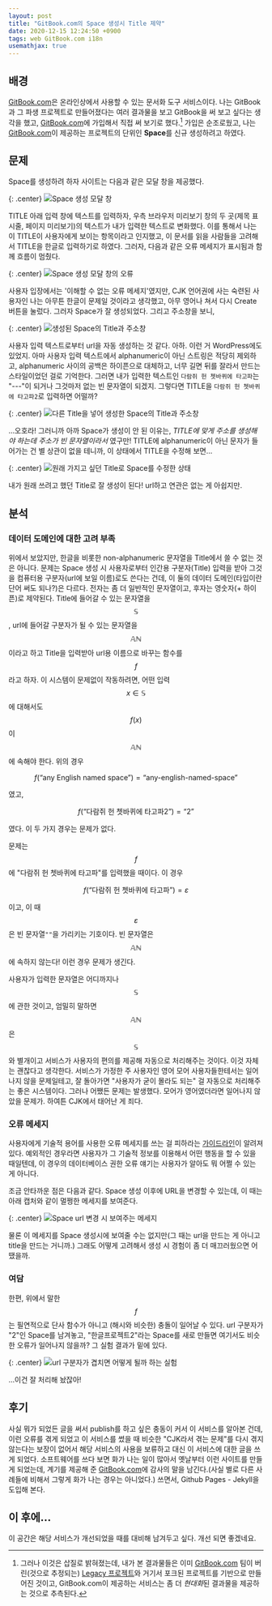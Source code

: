 ```yaml
---
layout: post
title: "GitBook.com의 Space 생성시 Title 제약"
date: 2020-12-15 12:24:50 +0900
tags: web GitBook.com i18n
usemathjax: true
---
```


## 배경

[GitBook.com]은 온라인상에서 사용할 수 있는 문서화 도구 서비스이다. 나는 GitBook과 그 파생 프로젝트로 만들어졌다는 여러 결과물을 보고 GitBook을 써 보고 싶다는 생각을 했고, [GitBook.com]에 가입해서 직접 써 보기로 했다.[^1] 가입은 순조로웠고, 나는 [GitBook.com]이 제공하는 프로젝트의 단위인 **Space**를 신규 생성하려고 하였다.

[^1]: 그러나 이것은 삽질로 밝혀졌는데, 내가 본 결과물들은 이미 [GitBook.com] 팀이 버린(것으로 추정되는) [Legacy 프로젝트]와 거기서 포크된 프로젝트를 기반으로 만들어진 것이고, GitBook.com이 제공하는 서비스는 좀 더 *현대화*된 결과물을 제공하는 것으로 추측된다.

## 문제

Space를 생성하려 하자 사이트는 다음과 같은 모달 창을 제공했다.

{: .center}
![Space 생성 모달 창](/assets/img/2020-12-15-GitBook.com%20Limitation%20on%20Title%20of%20Space_2020-12-15-14-01-42.png)

TITLE 아래 입력 창에 텍스트를 입력하자, 우측 브라우저 미리보기 창의 두 곳(제목 표시줄, 페이지 미리보기)의 텍스트가 내가 입력한 텍스트로 변화했다. 이를 통해서 나는 이 TITLE이 사용자에게 보이는 항목이라고 인지했고, 이 문서를 읽을 사람들을 고려해서 TITLE을 한글로 입력하기로 하였다. 그러자, 다음과 같은 오류 메세지가 표시됨과 함께 흐름이 멈췄다.

{: .center}
![Space 생성 모달 창의 오류](/assets/img/2020-12-15-GitBook.com%20Limitation%20on%20Title%20of%20Space_2020-12-15-14-11-10.png)

사용자 입장에서는 '이해할 수 없는 오류 메세지'였지만, CJK 언어권에 사는 숙련된 사용자인 나는 아무튼 한글이 문제일 것이라고 생각했고, 아무 영어나 쳐서 다시 Create 버튼을 눌렀다. 그러자 Space가 잘 생성되었다. 그리고 주소창을 보니,

{: .center}
![생성된 Space의 Title과 주소창](/assets/img/2020-12-15-GitBook.com%20Limitation%20on%20Title%20of%20Space_2020-12-15-14-17-07.png)

사용자 입력 텍스트로부터 url을 자동 생성하는 것 같다. 아하. 이런 거 WordPress에도 있었지. 아마 사용자 입력 텍스트에서 alphanumeric이 아닌 스트링은 적당히 제외하고, alphanumeric 사이의 공백은 하이픈으로 대체하고, 너무 길면 뒤를 잘라서 만드는 스타일이었던 걸로 기억한다. 그러면 내가 입력한 텍스트인 `다람쥐 헌 쳇바퀴에 타고파`는 "\-\-\-"이 되거나 그것마저 없는 빈 문자열이 되겠지. 그렇다면 TITLE을 `다람쥐 헌 쳇바퀴에 타고파2`로 입력하면 어떨까?

{: .center}
![다른 Title을 넣어 생성한 Space의 Title과 주소창](/assets/img/2020-12-15-GitBook.com%20Limitation%20on%20Title%20of%20Space_2020-12-15-15-22-12.png)

…오호라! 그러니까 아까 Space가 생성이 안 된 이유는, *TITLE에 맞게 주소를 생성해야 하는데 주소가 빈 문자열이라서* 였구만! TITLE에 alphanumeric이 아닌 문자가 들어가는 건 별 상관이 없을 테니까, 이 상태에서 TITLE을 수정해 보면…

{: .center}
![원래 가지고 싶던 Title로 Space를 수정한 상태](/assets/img/2020-12-15-GitBook.com%20Limitation%20on%20Title%20of%20Space_2020-12-15-15-25-49.png)

내가 원래 쓰려고 했던 Title로 잘 생성이 된다! url하고 연관은 없는 게 아쉽지만.

## 분석

### 데이터 도메인에 대한 고려 부족

위에서 보았지만, 한글을 비롯한 non-alphanumeric 문자열을 Title에서 쓸 수 없는 것은 아니다. 문제는 Space 생성 시 사용자로부터 인간용 구분자(Title) 입력을 받아 그것을 컴퓨터용 구분자(url에 보일 이름)로도 쓴다는 건데, 이 둘의 데이터 도메인(타입이란 단어 써도 되나?)은 다르다. 전자는 좀 더 일반적인 문자열이고, 후자는 영숫자(+ 하이픈)로 제약된다. Title에 들어갈 수 있는 문자열을 $$\mathbb{S}$$, url에 들어갈 구분자가 될 수 있는 문자열을 $$\mathbb{AN}$$이라고 하고 Title을 입력받아 url용 이름으로 바꾸는 함수를 $$f$$ 라고 하자. 이 시스템이 문제없이 작동하려면, 어떤 입력 $$x \in \mathbb{S}$$에 대해서도 $$f(x)$$이 $$\mathbb{AN}$$에 속해야 한다. 위의 경우

$$f(\textrm{“any English named space”}) = \textrm{“any-english-named-space”}$$

였고,

$$f(\textrm{“다람쥐 헌 쳇바퀴에 타고파2”}) = \textrm{“2”}$$

였다. 이 두 가지 경우는 문제가 없다.

문제는 $$f$$에 "다람쥐 헌 쳇바퀴에 타고파"를 입력했을 때이다. 이 경우

$$f(\textrm{“다람쥐 헌 쳇바퀴에 타고파”}) = \varepsilon$$

이고, 이 때 $$\varepsilon$$은 빈 문자열`""`을 가리키는 기호이다. 빈 문자열은 $$\mathbb{AN}$$에 속하지 않는다! 이런 경우 문제가 생긴다.

사용자가 입력한 문자열은 어디까지나 $$\mathbb{S}$$에 관한 것이고, 엄밀히 말하면 $$\mathbb{AN}$$은 $$\mathbb{S}$$와 별개이고 서비스가 사용자의 편의를 제공해 자동으로 처리해주는 것이다. 이것 자체는 괜찮다고 생각한다. 서비스가 가정한 주 사용자인 영어 모어 사용자들한테서는 일어나지 않을 문제일테고, 잘 돌아가면 "사용자가 굳이 몰라도 되는" 걸 자동으로 처리해주는 좋은 시스템이다. 그러나 어쨌든 문제는 발생했다. 모어가 영어였더라면 일어나지 않았을 문제가. 하여튼 CJK에서 태어난 게 죄다.

### 오류 메세지

사용자에게 기술적 용어를 사용한 오류 메세지를 쓰는 걸 피하라는 [가이드라인]이 알려져 있다. 예외적인 경우라면 사용자가 그 기술적 정보를 이용해서 어떤 행동을 할 수 있을 때일텐데, 이 경우의 데이터베이스 권한 오류 얘기는 사용자가 알아도 뭐 어쩔 수 있는 게 아니다.

조금 안타까운 점은 다음과 같다. Space 생성 이후에 URL을 변경할 수 있는데, 이 때는 아래 캡처와 같이 멀쩡한 메세지를 보여준다.

{: .center}
![Space url 변경 시 보여주는 메세지](/assets/img/2020-12-15-GitBook.com%20Limitation%20on%20Title%20of%20Space_2020-12-15-17-06-35.png)

물론 이 메세지를 Space 생성시에 보여줄 수는 없지만(그 때는 url을 만드는 게 아니고 title을 만드는 거니까.) 그래도 어떻게 고려해서 생성 시 경험이 좀 더 매끄러웠으면 어땠을까.

### 여담

한편, 위에서 말한 $$f$$는 필연적으로 단사 함수가 아니고 (해시와 비슷한) 충돌이 일어날 수 있다. url 구분자가 "2"인 Space를 남겨놓고, "한글프로젝트2"라는 Space를 새로 만들면 여기서도 비슷한 오류가 일어나지 않을까? 그 실험 결과가 밑에 있다.

{: .center}
![url 구분자가 겹치면 어떻게 될까 하는 실험](/assets/img/2020-12-15-GitBook.com%20Limitation%20on%20Title%20of%20Space_2020-12-15-17-03-34.png)

…이건 잘 처리해 놨잖아!

## 후기

사실 뭐가 되었든 글을 써서 publish를 하고 싶은 충동이 커서 이 서비스를 알아본 건데, 이런 오류를 겪게 되었고 이 서비스를 썼을 때 비슷한 "CJK라서 겪는 문제"를 다시 겪지 않는다는 보장이 없어서 해당 서비스의 사용을 보류하고 대신 이 서비스에 대한 글을 쓰게 되었다. 소프트웨어를 쓰다 보면 화가 나는 일이 많아서 옛날부터 이런 사이트를 만들게 되었는데, 계기를 제공해 준 [GitBook.com]에 감사의 말을 남긴다.(사실 별로 다른 사례들에 비해서 그렇게 화가 나는 경우는 아니었다.) 쓰면서, Github Pages - Jekyll을 도입해 본다.

## 이 후에…

이 공간은 해당 서비스가 개선되었을 때를 대비해 남겨두고 싶다. 개선 되면 좋겠네요.

[GitBook.com]: https://gitbook.com/
[Legacy 프로젝트]: https://github.com/GitbookIO/gitbook
[가이드라인]: https://uxplanet.org/how-to-write-good-error-messages-858e4551cd4